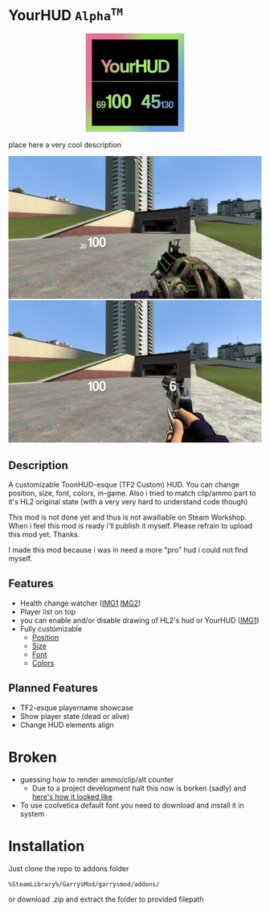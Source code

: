 # YourHUD `Alpha`<sup>`TM`</sup>
<p align="center">
    <img alt="logo" src="https://github.com/VanderCat/YourHUD/blob/main/img/WorkshopIcon.png?raw=true" width="196">
</p>

place here a very cool description

![A Hud](https://github.com/VanderCat/YourHUD/blob/main/img/Armor.jpg?raw=true)
![With Ammo](https://github.com/VanderCat/YourHUD/blob/main/img/YesAmmo.jpg?raw=true)
## Description
A customizable ToonHUD-esque (TF2 Custom) HUD.
You can change position, size, font, colors, in-game.
Also i tried to match clip/ammo part to it's HL2 original state (with a very very hard to understand code though)

This mod is not done yet and thus is not awailiable on Steam Workshop.
When i feel this mod is ready i'll publish it myself.
Please refrain to upload this mod yet. Thanks.

I made this mod because i was in need a more "pro" hud i could not find myself.

## Features
- Health change watcher ([IMG1](https://github.com/VanderCat/YourHUD/blob/main/img/hpRecover.jpg?raw=true) [IMG2](https://github.com/VanderCat/YourHUD/blob/main/img/hpLose.jpg?raw=true))
- Player list on top 
- you can enable and/or disable drawing of HL2's hud or YourHUD ([IMG1](https://github.com/VanderCat/YourHUD/blob/main/img/SettingsVisibility.jpg?raw=true))
- Fully customizable
    - [Position](https://github.com/VanderCat/YourHUD/blob/main/img/SettingsOffsets.jpg?raw=true)
    - [Size](https://github.com/VanderCat/YourHUD/blob/main/img/SettingsFonts.jpg?raw=true)
    - [Font](https://github.com/VanderCat/YourHUD/blob/main/img/SettingsFonts.jpg?raw=true)
    - [Colors](https://github.com/VanderCat/YourHUD/blob/main/img/SettingsColors.jpg?raw=true)

## Planned Features
- TF2-esque playername showcase
- Show player state (dead or alive)
- Change HUD elements align

# Broken
- guessing how to render ammo/clip/alt counter
    - Due to a project development halt this now is borken (sadly) and [here's how it looked like](https://sun9-88.userapi.com/impg/eTGxVE1RnfP-g8C4OxEsOKGzp4cCKaLt0k6M8A/jqIfSXdk3gQ.jpg?size=1920x1080&quality=96&sign=412c1b727e30632e61bc272fd9f7f603&type=album)
- To use coolvetica default font you need to download and install it in system

# Installation
Just clone the repo to addons folder
```sh
%SteamLibrary%/GarrysMod/garrysmod/addons/
```
or download .zip and extract the folder to provided filepath
